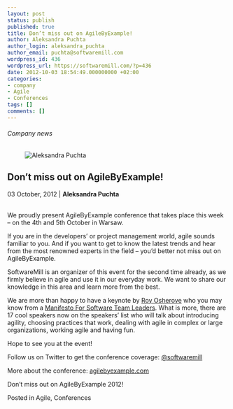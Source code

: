 ```yaml
---
layout: post
status: publish
published: true
title: Don’t miss out on AgileByExample!
author: Aleksandra Puchta
author_login: aleksandra_puchta
author_email: puchta@softwaremill.com
wordpress_id: 436
wordpress_url: https://softwaremill.com/?p=436
date: 2012-10-03 18:54:49.000000000 +02:00
categories:
- company
- Agile
- Conferences
tags: []
comments: []
---
```


<h6>Company news</h6>
<div class="post-header clearfix">
<figure><div class="image"><img src="https://softwaremill.com/wp-content/uploads/2013/04/puchta.jpg" alt="Aleksandra Puchta"></div></figure><div class="title">
<h2 class="font-dark-blue font-normal">Don’t miss out on AgileByExample!</h2>03 October, 2012 | <b>Aleksandra Puchta</b><br><br>
</div>
</div>
<div class="post-rows"><div class="text">
<div>
<p>We proudly present AgileByExample conference that takes place this week – on the 4th and 5th October in Warsaw.</p>
<p>If you are in the developers’ or project management world, agile sounds familiar to you. And if you want to get to know the latest trends and hear from the most renowned experts in the field – you’d better not miss out on AgileByExample.</p>
<p>SoftwareMill is an organizer of this event for the second time already, as we firmly believe in agile and use it in our everyday work. We want to share our knowledge in this area and learn more from the best.</p>
<p>We are more than happy to have a keynote by <a href="https://twitter.com/RoyOsherove">Roy Osherove</a> who you may know from a <a href="http://5whys.com/blog/a-manifesto-for-sofware-team-leaders-take-1.html">Manifesto For Software Team Leaders</a>. What is more, there are 17 cool speakers now on the speakers’ list who will talk about introducing agility, choosing practices that work, dealing with agile in complex or large organizations, working agile and having fun.</p>
<p>Hope to see you at the event!</p>
<p>Follow us on Twitter to get the conference coverage: <a href="https://twitter.com/softwaremill">@softwaremill</a></p>
<p>More about the conference: <a href="http://2012.agilebyexample.com">agilebyexample.com</a></p>
<p>Don’t miss out on AgileByExample 2012!</p>
</div>
</div></div>
<div class="post-footer">Posted in Agile, Conferences</div>

